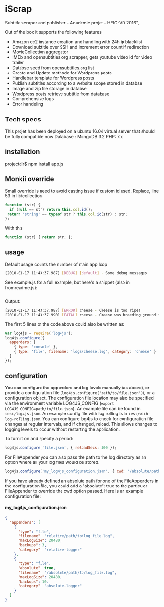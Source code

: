 # iScrap 

Subtitle scraper and publisher - Academic projet - HEIG-VD 2016",

Out of the box it supports the following features:

* Amazon ec2 instance creation and handling with 24h ip blacklist 
* Download subtitle over SSH and increment error count if redirection
* MovieCollection aggregator
* IMDb and opensubtitles.org scrapper, gets youtube video id for video trailer
* Databse seed from opensubtitles.org list
* Create and Update methode for Wordpress posts
* Handlebar template for Wordpress posts
* Publish subtitles according to a website scope stored in databse
* Image and zip file storage in databse
* Wordpress posts retrieve subtitle from database
* Comprehensive logs
* Error handeling

## Tech specs

This projet has been deployed on a ubuntu 16.04 virtual server that should be fully compatible now
Database : MongoDB 3.2 
PHP: 7.x

## installation

projectdir$ npm install app.js

## Monkii override
Small override is need to avoid casting issue if custom id used.
Replace, line 53 in lib/collection
```javascript
function (str) {
  if (null == str) return this.col.id();
 return 'string' == typeof str ? this.col.id(str) : str;
};
```
With this
```javascript
function (str) { return str; };
```

## usage
Default usage counts the number of main app loop


```bash
[2010-01-17 11:43:37.987] [DEBUG] [default] - Some debug messages
```
See example.js for a full example, but here's a snippet (also in fromreadme.js):
```javascript

```
Output:
```bash
[2010-01-17 11:43:37.987] [ERROR] cheese - Cheese is too ripe!
[2010-01-17 11:43:37.990] [FATAL] cheese - Cheese was breeding ground for listeria.
```    
The first 5 lines of the code above could also be written as:
```javascript
var log4js = require('log4js');
log4js.configure({
  appenders: [
    { type: 'console' },
    { type: 'file', filename: 'logs/cheese.log', category: 'cheese' }
  ]
});
```

## configuration

You can configure the appenders and log levels manually (as above), or provide a
configuration file (`log4js.configure('path/to/file.json')`), or a configuration object. The 
configuration file location may also be specified via the environment variable 
LOG4JS_CONFIG (`export LOG4JS_CONFIG=path/to/file.json`). 
An example file can be found in `test/log4js.json`. An example config file with log rolling is in `test/with-log-rolling.json`.
You can configure log4js to check for configuration file changes at regular intervals, and if changed, reload. This allows changes to logging levels to occur without restarting the application.

To turn it on and specify a period:

```javascript
log4js.configure('file.json', { reloadSecs: 300 });
```
For FileAppender you can also pass the path to the log directory as an option where all your log files would be stored.

```javascript
log4js.configure('my_log4js_configuration.json', { cwd: '/absolute/path/to/log/dir' });
```
If you have already defined an absolute path for one of the FileAppenders in the configuration file, you could add a "absolute": true to the particular FileAppender to override the cwd option passed. Here is an example configuration file:

#### my_log4js_configuration.json ####
```json
{
  "appenders": [
    {
      "type": "file",
      "filename": "relative/path/to/log_file.log",
      "maxLogSize": 20480,
      "backups": 3,
      "category": "relative-logger"
    },
    {
      "type": "file",
      "absolute": true,
      "filename": "/absolute/path/to/log_file.log",
      "maxLogSize": 20480,
      "backups": 10,
      "category": "absolute-logger"          
    }
  ]
}
```    


